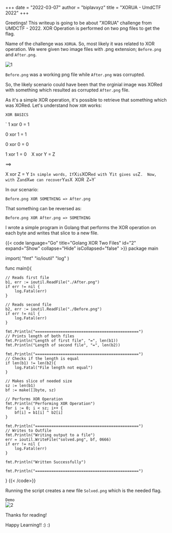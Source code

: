 +++
date = "2022-03-07"
author = "biplavxyz"
title = "XORUA - UmdCTF 2022"
+++

Greetings!
This writeup is going to be about "XORUA" challenge from UMDCTF - 2022.
XOR Operation is performed on two png files to get the flag.

Name of the challenge was `XORUA`. So, most likely it was related to XOR operation.
We were given two image files with .png extension; `Before.png` and `After.png`.

![1](/xorua1.png)

`Before.png` was a working png file while `After.png` was corrupted.

So, the likely scenario could have been that the orginial image was XORed with something which resulted as corrupted `After.png` file.

As it's a simple XOR operation, it's possible to retrieve that something which was XORed.
Let's understand how `XOR` works:

`XOR BASICS`

`
1 xor 0 = 1

0 xor 1 = 1

0 xor 0 = 0

1 xor 1 = 0
`
`
X xor Y = Z 

==> 

X xor Z = Y
`
In simple words, If `X` is `XOR`ed with `Y` it gives us `Z`. 
Now, with `Z` and `X` we can recover `Y` as `X` `XOR` `Z` = `Y`

In our scenario:

`Before.png XOR SOMETHING => After.png` 

That something can be reversed as:

`Before.png XOR After.png => SOMETHING`

I wrote a simple program in Golang that performs the XOR operation on each byte  and writes that slice to a new file.

{{< code language="Go" title="Golang XOR Two Files" id="2" expand="Show" collapse="Hide" isCollapsed="false" >}}
package main

import(
    "fmt"
    "io/ioutil"
    "log"
)

func main(){

    // Reads first file
    b1, err := ioutil.ReadFile("./After.png")
    if err != nil {
        log.Fatal(err)
    }

    // Reads second file
    b2, err := ioutil.ReadFile("./Before.png")
    if err != nil {
        log.Fatal(err)
    }

    fmt.Println("=============================================")
    // Prints length of both files
    fmt.Println("Length of first file", "=", len(b1))
    fmt.Println("Length of second file", "=", len(b2))

    fmt.Println("=============================================")
    // Checks if the length is equal
    if len(b1) != len(b2){
        log.Fatal("File length not equal")
    }

    // Makes slice of needed size
    sz := len(b1)
    bf := make([]byte, sz)

    // Performs XOR Operation
    fmt.Println("Performing XOR Operation")
    for i := 0; i < sz; i++ {
        bf[i] = b1[i] ^ b2[i]
    }

    fmt.Println("=============================================")
    // Writes to Outfile
    fmt.Println("Writing output to a file")
    err = ioutil.WriteFile("solved.png", bf, 0666)
    if err != nil {
        log.Fatal(err)
    }

    fmt.Println("Written Successfully")

    fmt.Println("=============================================")
}
{{< /code>}}

Running the script creates a new file `Solved.png` which is the needed flag.  


`Demo`  
![2](/xorua.gif)  

Thanks for reading! 

Happy Learning!! :) :) 
